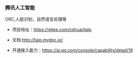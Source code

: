 ### 腾讯人工智能

ORC,人脸识别，自然语言处理等

* 项目地址：https://gitee.com/xshuai/taip

* 文档:http://taip.mydoc.io/

* 开通接入能力：https://ai.qq.com/console/capability/detail/19
